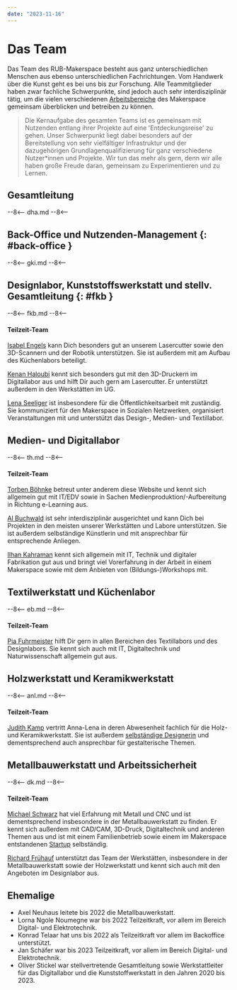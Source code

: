 ```yaml
---
date: "2023-11-16"
---
```

# Das Team

Das Team des RUB-Makerspace besteht aus ganz unterschiedlichen Menschen aus ebenso unterschiedlichen Fachrichtungen. Vom Handwerk über die Kunst geht es bei uns bis zur Forschung. Alle Teammitglieder haben zwar fachliche Schwerpunkte, sind jedoch auch sehr interdisziplinär tätig, um die vielen verschiedenen [Arbeitsbereiche](ort.md) des Makerspace gemeinsam überblicken und betreiben zu können. 

>Die Kernaufgabe des gesamten Teams ist es gemeinsam mit Nutzenden entlang ihrer Projekte auf eine 'Entdeckungsreise' zu gehen. Unser Schwerpunkt liegt dabei besonders auf der Bereitstellung von sehr vielfältiger Infrastruktur und der dazugehörigen Grundlagenqualifizierung  für ganz verschiedene Nutzer\*innen und Projekte. Wir tun das mehr als gern, denn wir alle haben große Freude daran, gemeinsam zu Experimentieren und zu Lernen. 

## Gesamtleitung

--8<--
dha.md
--8<--

## Back-Office und Nutzenden-Management {: #back-office }

--8<--
gki.md
--8<--


## Designlabor, Kunststoffswerkstatt und stellv. Gesamtleitung {: #fkb }

--8<--
fkb.md
--8<--

#### Teilzeit-Team

[Isabel Engels](https://einrichtungen.ruhr-uni-bochum.de/de/isabel-engels) kann Dich besonders gut an unserem Lasercutter sowie den 3D-Scannern und der Robotik unterstützen. Sie ist außerdem mit am Aufbau des Küchenlabors beteiligt. 

[Kenan Haloubi](https://einrichtungen.ruhr-uni-bochum.de/de/kenan-haloubi) kennt sich besonders gut mit den 3D-Druckern im Digitallabor aus und hilft Dir auch gern am Lasercutter. Er unterstützt außerdem in den Werkstätten im UG. 

[Lena Seeliger](https://einrichtungen.ruhr-uni-bochum.de/de/lena-seeliger) ist insbesondere für die Öffentlichkeitsarbeit mit zuständig. Sie kommuniziert für den Makerspace in Sozialen Netzwerken, organisiert Veranstaltungen mit und unterstützt das Design-, Medien- und Textillabor.


## Medien- und Digitallabor

--8<--
th.md
--8<--

#### Teilzeit-Team

[Torben Böhnke](https://einrichtungen.ruhr-uni-bochum.de/de/torben-boehnke) betreut unter anderem diese Website und kennt sich allgemein gut mit IT/EDV sowie in Sachen Medienproduktion/-Aufbereitung in Richtung e-Learning aus. 

[Al Buchwald](https://einrichtungen.ruhr-uni-bochum.de/de/alina-buchwald) ist sehr interdisziplinär ausgerichtet und kann Dich bei Projekten in den meisten unserer Werkstätten und Labore unterstützen. Sie ist außerdem selbständige Künstlerin und mit ansprechbar für entsprechende Anliegen. 

[Ilhan Kahraman](https://einrichtungen.ruhr-uni-bochum.de/de/ilhan-kahraman) kennt sich allgemein mit IT, Technik und digitaler Fabrikation gut aus und bringt viel Vorerfahrung in der Arbeit in einem Makerspace sowie mit dem Anbieten von (Bildungs-)Workshops mit. 


## Textilwerkstatt und Küchenlabor

--8<--
eb.md
--8<--

#### Teilzeit-Team

[Pia Fuhrmeister](https://einrichtungen.ruhr-uni-bochum.de/de/pia-fuhrmeister) hilft Dir gern in allen Bereichen des Textillabors und des Designlabors. Sie kennt sich auch mit IT, Digitaltechnik und Naturwissenschaft allgemein gut aus. 


## Holzwerkstatt und Keramikwerkstatt

--8<--
anl.md
--8<--

#### Teilzeit-Team

[Judith Kamp](https://einrichtungen.ruhr-uni-bochum.de/de/judith-kamp) vertritt Anna-Lena in deren Abwesenheit fachlich für die Holz- und Keramikwerkstatt. Sie ist außerdem [selbständige Designerin](https://www.nostudio.design/) und dementsprechend auch ansprechbar für gestalterische Themen. 


## Metallbauwerkstatt und Arbeitssicherheit

--8<--
dk.md
--8<--

#### Teilzeit-Team

[Michael Schwarz](https://einrichtungen.ruhr-uni-bochum.de/de/michael-schwarz) hat viel Erfahrung mit Metall und CNC und ist dementsprechend insbesondere in der Metallbauwerkstatt zu finden. Er kennt sich außerdem mit CAD/CAM, 3D-Druck, Digitaltechnik und anderen Themen aus und ist mit einem Familienbetrieb sowie einem im Makerspace entstandenen [Startup](https://pavoa.de/) selbständig. 

[Richard Frühauf](https://einrichtungen.ruhr-uni-bochum.de/de/richard-fruehauf) unterstützt das Team der Werkstätten, insbesondere in der Metallbauwerkstatt sowie der Holzwerkstatt und kennt sich auch mit den Angeboten im Designlabor aus. 


## Ehemalige

- Axel Neuhaus leitete bis 2022 die Metallbauwerkstatt.
- Lorna Ngole Noumegne war bis 2022 Teilzeitkraft, vor allem im Bereich Digital- und Elektrotechnik.
- Konrad Telaar hat uns bis 2022 als Teilzeitkraft vor allem im Backoffice unterstützt. 
- Jan Schäfer war bis 2023 Teilzeitkraft, vor allem im Bereich Digital- und Elektrotechnik.
- Oliver Stickel war stellvertretende Gesamtleitung sowie Werkstattleiter für das Digitallabor und die Kunststoffwerkstatt in den Jahren 2020 bis 2023.

